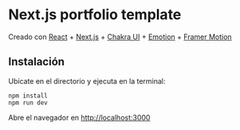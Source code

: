 # Next.js portfolio template

Creado con [React](https://reactjs.org/) + [Next.js](https://nextjs.org/) + [Chakra UI](https://chakra-ui.com/) + [Emotion](https://emotion.sh/docs/introduction) + [Framer Motion](https://www.framer.com/motion/)

## Instalación

Ubícate en el directorio y ejecuta en la terminal:

```
npm install
npm run dev
```

Abre el navegador en [http://localhost:3000](http://localhost:3000)
